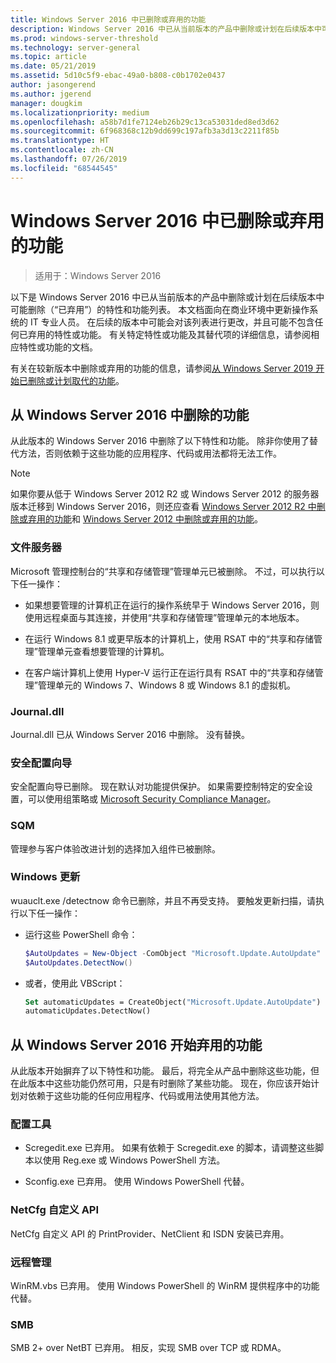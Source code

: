 ```yaml
---
title: Windows Server 2016 中已删除或弃用的功能
description: Windows Server 2016 中已从当前版本的产品中删除或计划在后续版本中可能删除（“已弃用”）的特性和功能列表。 本文档面向在商业环境中更新操作系统的 IT 专业人员。
ms.prod: windows-server-threshold
ms.technology: server-general
ms.topic: article
ms.date: 05/21/2019
ms.assetid: 5d10c5f9-ebac-49a0-b808-c0b1702e0437
author: jasongerend
ms.author: jgerend
manager: dougkim
ms.localizationpriority: medium
ms.openlocfilehash: a58b7d1fe7124eb26b29c13ca53031ded8ed3d62
ms.sourcegitcommit: 6f968368c12b9dd699c197afb3a3d13c2211f85b
ms.translationtype: HT
ms.contentlocale: zh-CN
ms.lasthandoff: 07/26/2019
ms.locfileid: "68544545"
---
```

# <a name="features-removed-or-deprecated-in--windows-server-2016"></a>Windows Server 2016 中已删除或弃用的功能

>适用于：Windows Server 2016

以下是 Windows Server 2016 中已从当前版本的产品中删除或计划在后续版本中可能删除（“已弃用”）的特性和功能列表。 本文档面向在商业环境中更新操作系统的 IT 专业人员。 在后续的版本中可能会对该列表进行更改，并且可能不包含任何已弃用的特性或功能。 有关特定特性或功能及其替代项的详细信息，请参阅相应特性或功能的文档。

有关在较新版本中删除或弃用的功能的信息，请参阅[从 Windows Server 2019 开始已删除或计划取代的功能](../get-started-19/removed-features-19.md)。

## <a name="features-removed-from-windows-server-2016"></a>从 Windows Server 2016 中删除的功能

从此版本的 Windows Server 2016 中删除了以下特性和功能。 除非你使用了替代方法，否则依赖于这些功能的应用程序、代码或用法都将无法工作。  

> [!NOTE]  
> 如果你要从低于 Windows Server 2012 R2 或 Windows Server 2012 的服务器版本迁移到 Windows Server 2016，则还应查看 [Windows Server 2012 R2 中删除或弃用的功能](https://technet.microsoft.com/library/dn303411.aspx)和 [Windows Server 2012 中删除或弃用的功能](https://technet.microsoft.com/library/hh831568.aspx)。  


### <a name="file-server"></a>文件服务器  
Microsoft 管理控制台的“共享和存储管理”管理单元已被删除。 不过，可以执行以下任一操作：  

-   如果想要管理的计算机正在运行的操作系统早于 Windows Server 2016，则使用远程桌面与其连接，并使用“共享和存储管理”管理单元的本地版本。  

-   在运行 Windows 8.1 或更早版本的计算机上，使用 RSAT 中的“共享和存储管理”管理单元查看想要管理的计算机。  

-   在客户端计算机上使用 Hyper-V 运行正在运行具有 RSAT 中的“共享和存储管理”管理单元的 Windows 7、Windows 8 或 Windows 8.1 的虚拟机。  

### <a name="journaldll"></a>Journal.dll  
Journal.dll 已从 Windows Server 2016 中删除。 没有替换。  

### <a name="security-configuration-wizard"></a>安全配置向导  
安全配置向导已删除。 现在默认对功能提供保护。 如果需要控制特定的安全设置，可以使用组策略或 [Microsoft Security Compliance Manager](https://technet.microsoft.com/solutionaccelerators/cc835245.aspx)。  

### <a name="sqm"></a>SQM  
管理参与客户体验改进计划的选择加入组件已被删除。 

### <a name="windows-update"></a>Windows 更新
wuauclt.exe /detectnow  命令已删除，并且不再受支持。 要触发更新扫描，请执行以下任一操作：

- 运行这些 PowerShell 命令：
    ````powershell
    $AutoUpdates = New-Object -ComObject "Microsoft.Update.AutoUpdate"
    $AutoUpdates.DetectNow()
    ````

- 或者，使用此 VBScript：
    ````vb
    Set automaticUpdates = CreateObject("Microsoft.Update.AutoUpdate")
    automaticUpdates.DetectNow()
    ````

## <a name="features-deprecated-starting-with-windows-server-2016"></a>从 Windows Server 2016 开始弃用的功能 
从此版本开始摒弃了以下特性和功能。 最后，将完全从产品中删除这些功能，但在此版本中这些功能仍然可用，只是有时删除了某些功能。 现在，你应该开始计划对依赖于这些功能的任何应用程序、代码或用法使用其他方法。  

### <a name="configuration-tools"></a>配置工具  

-   Scregedit.exe  已弃用。 如果有依赖于 Scregedit.exe 的脚本，请调整这些脚本以使用 Reg.exe 或 Windows PowerShell 方法。  

-   Sconfig.exe  已弃用。 使用 Windows PowerShell 代替。  

### <a name="netcfg-custom-apis"></a>NetCfg 自定义 API  
NetCfg 自定义 API 的 PrintProvider、NetClient 和 ISDN 安装已弃用。  

### <a name="remote-management"></a>远程管理  
WinRM.vbs 已弃用。 使用 Windows PowerShell 的 WinRM 提供程序中的功能代替。  

### <a name="smb"></a>SMB  
SMB 2+ over NetBT 已弃用。 相反，实现 SMB over TCP 或 RDMA。 
